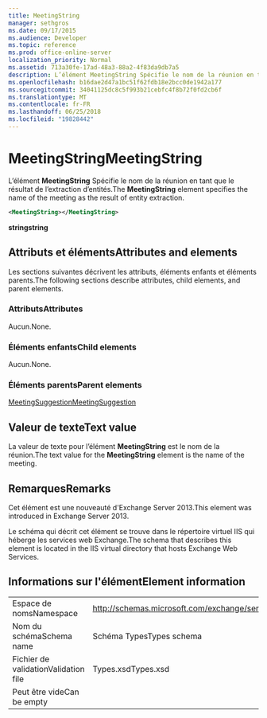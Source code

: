 ```yaml
---
title: MeetingString
manager: sethgros
ms.date: 09/17/2015
ms.audience: Developer
ms.topic: reference
ms.prod: office-online-server
localization_priority: Normal
ms.assetid: 713a30fe-17ad-48a3-88a2-4f83da9db7a5
description: L’élément MeetingString Spécifie le nom de la réunion en tant que le résultat de l’extraction d’entités.
ms.openlocfilehash: b16dae2d47a1bc51f62fdb18e2bcc0de1942a177
ms.sourcegitcommit: 34041125dc8c5f993b21cebfc4f8b72f0fd2cb6f
ms.translationtype: MT
ms.contentlocale: fr-FR
ms.lasthandoff: 06/25/2018
ms.locfileid: "19828442"
---
```

# <a name="meetingstring"></a><span data-ttu-id="0f3b1-103">MeetingString</span><span class="sxs-lookup"><span data-stu-id="0f3b1-103">MeetingString</span></span>

<span data-ttu-id="0f3b1-104">L’élément **MeetingString** Spécifie le nom de la réunion en tant que le résultat de l’extraction d’entités.</span><span class="sxs-lookup"><span data-stu-id="0f3b1-104">The **MeetingString** element specifies the name of the meeting as the result of entity extraction.</span></span> 
  
```XML
<MeetingString></MeetingString>
```

 <span data-ttu-id="0f3b1-105">**string**</span><span class="sxs-lookup"><span data-stu-id="0f3b1-105">**string**</span></span>
## <a name="attributes-and-elements"></a><span data-ttu-id="0f3b1-106">Attributs et éléments</span><span class="sxs-lookup"><span data-stu-id="0f3b1-106">Attributes and elements</span></span>

<span data-ttu-id="0f3b1-107">Les sections suivantes décrivent les attributs, éléments enfants et éléments parents.</span><span class="sxs-lookup"><span data-stu-id="0f3b1-107">The following sections describe attributes, child elements, and parent elements.</span></span>
  
### <a name="attributes"></a><span data-ttu-id="0f3b1-108">Attributs</span><span class="sxs-lookup"><span data-stu-id="0f3b1-108">Attributes</span></span>

<span data-ttu-id="0f3b1-109">Aucun.</span><span class="sxs-lookup"><span data-stu-id="0f3b1-109">None.</span></span>
  
### <a name="child-elements"></a><span data-ttu-id="0f3b1-110">Éléments enfants</span><span class="sxs-lookup"><span data-stu-id="0f3b1-110">Child elements</span></span>

<span data-ttu-id="0f3b1-111">Aucun.</span><span class="sxs-lookup"><span data-stu-id="0f3b1-111">None.</span></span>
  
### <a name="parent-elements"></a><span data-ttu-id="0f3b1-112">Éléments parents</span><span class="sxs-lookup"><span data-stu-id="0f3b1-112">Parent elements</span></span>

[<span data-ttu-id="0f3b1-113">MeetingSuggestion</span><span class="sxs-lookup"><span data-stu-id="0f3b1-113">MeetingSuggestion</span></span>](meetingsuggestion.md)
  
## <a name="text-value"></a><span data-ttu-id="0f3b1-114">Valeur de texte</span><span class="sxs-lookup"><span data-stu-id="0f3b1-114">Text value</span></span>

<span data-ttu-id="0f3b1-115">La valeur de texte pour l’élément **MeetingString** est le nom de la réunion.</span><span class="sxs-lookup"><span data-stu-id="0f3b1-115">The text value for the **MeetingString** element is the name of the meeting.</span></span> 
  
## <a name="remarks"></a><span data-ttu-id="0f3b1-116">Remarques</span><span class="sxs-lookup"><span data-stu-id="0f3b1-116">Remarks</span></span>

<span data-ttu-id="0f3b1-117">Cet élément est une nouveauté d'Exchange Server 2013.</span><span class="sxs-lookup"><span data-stu-id="0f3b1-117">This element was introduced in Exchange Server 2013.</span></span>
  
<span data-ttu-id="0f3b1-118">Le schéma qui décrit cet élément se trouve dans le répertoire virtuel IIS qui héberge les services web Exchange.</span><span class="sxs-lookup"><span data-stu-id="0f3b1-118">The schema that describes this element is located in the IIS virtual directory that hosts Exchange Web Services.</span></span>
  
## <a name="element-information"></a><span data-ttu-id="0f3b1-119">Informations sur l'élément</span><span class="sxs-lookup"><span data-stu-id="0f3b1-119">Element information</span></span>

|||
|:-----|:-----|
|<span data-ttu-id="0f3b1-120">Espace de noms</span><span class="sxs-lookup"><span data-stu-id="0f3b1-120">Namespace</span></span>  <br/> |http://schemas.microsoft.com/exchange/services/2006/types  <br/> |
|<span data-ttu-id="0f3b1-121">Nom du schéma</span><span class="sxs-lookup"><span data-stu-id="0f3b1-121">Schema name</span></span>  <br/> |<span data-ttu-id="0f3b1-122">Schéma Types</span><span class="sxs-lookup"><span data-stu-id="0f3b1-122">Types schema</span></span>  <br/> |
|<span data-ttu-id="0f3b1-123">Fichier de validation</span><span class="sxs-lookup"><span data-stu-id="0f3b1-123">Validation file</span></span>  <br/> |<span data-ttu-id="0f3b1-124">Types.xsd</span><span class="sxs-lookup"><span data-stu-id="0f3b1-124">Types.xsd</span></span>  <br/> |
|<span data-ttu-id="0f3b1-125">Peut être vide</span><span class="sxs-lookup"><span data-stu-id="0f3b1-125">Can be empty</span></span>  <br/> ||
   


